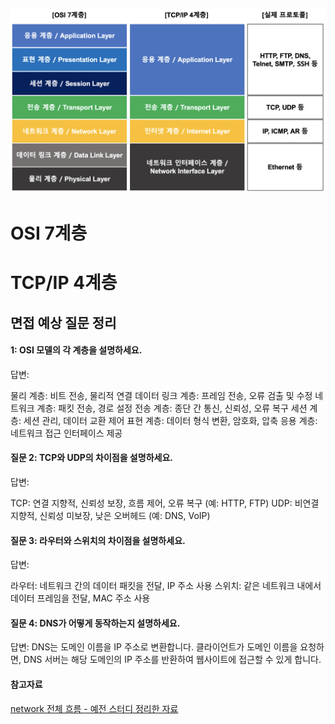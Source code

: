 ![Alt text](image.png)
---
# OSI 7계층 






# TCP/IP 4계층




## 면접 예상 질문 정리
#### 1: OSI 모델의 각 계층을 설명하세요.

답변:

물리 계층: 비트 전송, 물리적 연결
데이터 링크 계층: 프레임 전송, 오류 검출 및 수정
네트워크 계층: 패킷 전송, 경로 설정
전송 계층: 종단 간 통신, 신뢰성, 오류 복구
세션 계층: 세션 관리, 데이터 교환 제어
표현 계층: 데이터 형식 변환, 암호화, 압축
응용 계층: 네트워크 접근 인터페이스 제공

#### 질문 2: TCP와 UDP의 차이점을 설명하세요.
답변:

TCP: 연결 지향적, 신뢰성 보장, 흐름 제어, 오류 복구 (예: HTTP, FTP)
UDP: 비연결 지향적, 신뢰성 미보장, 낮은 오버헤드 (예: DNS, VoIP)

#### 질문 3: 라우터와 스위치의 차이점을 설명하세요.
답변:

라우터: 네트워크 간의 데이터 패킷을 전달, IP 주소 사용
스위치: 같은 네트워크 내에서 데이터 프레임을 전달, MAC 주소 사용

#### 질문 4: DNS가 어떻게 동작하는지 설명하세요.
답변:
DNS는 도메인 이름을 IP 주소로 변환합니다. 클라이언트가 도메인 이름을 요청하면, DNS 서버는 해당 도메인의 IP 주소를 반환하여 웹사이트에 접근할 수 있게 합니다.


#### 참고자료
[network 전체 흐름 - 예전 스터디 정리한 자료](https://right-airbus-41b.notion.site/GDSC-b9245289e5444d8293f4c73638daa5dd?pvs=4)